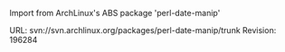 Import from ArchLinux's ABS package 'perl-date-manip'

URL: svn://svn.archlinux.org/packages/perl-date-manip/trunk
Revision: 196284
